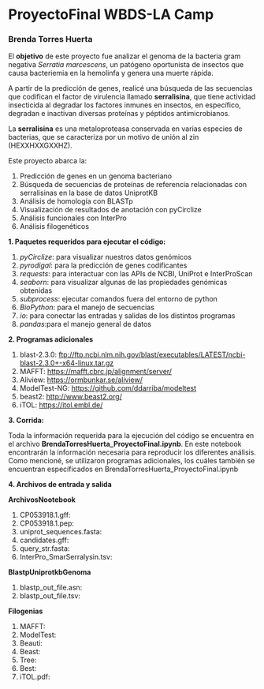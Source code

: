 # ProyectoFinal WBDS-LA Camp

### **Brenda Torres Huerta**

El **objetivo** de este proyecto fue analizar el genoma de la bacteria gram negativa *Serratia marcescens*, un patógeno oportunista de insectos que causa bacteriemia en la hemolinfa y genera una muerte rápida. 

A partir de la predicción de genes, realicé una búsqueda de las secuencias que codifican el factor de virulencia llamado **serralisina**, que tiene actividad insecticida al degradar los factores inmunes en insectos, en específico, degradan e inactivan diversas proteínas y péptidos antimicrobianos. 

La **serralisina** es una metaloproteasa conservada en varias especies de bacterias, que se caracteriza por un motivo de unión al zin (HEXXHXXGXXHZ).

Este proyecto abarca la:

1) Predicción de genes en un genoma bacteriano
2) Búsqueda de secuencias de proteínas de referencia relacionadas con serralisinas en la base de datos UniprotKB
3) Análisis de homología con BLASTp
4) Visualización de resultados de anotación con pyCirclize
5) Análisis funcionales con InterPro
6) Análisis filogenéticos


**1. Paquetes requeridos para ejecutar el código:**

1) *pyCirclize*: para visualizar nuestros datos genómicos
2) *pyrodigal*: para la predicción de genes codificantes
3) *requests*: para interactuar con las APIs de NCBI, UniProt e InterProScan
4) *seaborn*: para visualizar algunas de las propiedades genómicas obtenidas
5) *subprocess*: ejecutar comandos fuera del entorno de python
6) *BioPython*: para el manejo de secuencias
7) *io*: para conectar las entradas y salidas de los distintos programas
8) *pandas*:para el manejo general de datos

**2. Programas adicionales**

1) blast-2.3.0: ftp://ftp.ncbi.nlm.nih.gov/blast/executables/LATEST/ncbi-blast-2.3.0+-x64-linux.tar.gz
2) MAFFT: https://mafft.cbrc.jp/alignment/server/
3) Aliview: https://ormbunkar.se/aliview/
4) ModelTest-NG: https://github.com/ddarriba/modeltest
5) beast2: http://www.beast2.org/
6) iTOL: https://itol.embl.de/

**3. Corrida:**

Toda la información requerida para la ejecución del código se encuentra en el archivo **BrendaTorresHuerta_ProyectoFinal.ipynb**. En este notebook encontrarán la información necesaria para reproducir los diferentes análisis. Como mencioné, se utilizaron programas adicionales, los cuáles también se encuentran específicados en BrendaTorresHuerta_ProyectoFinal.ipynb

**4. Archivos de entrada y salida**

**ArchivosNootebook**
1) CP053918.1.gff:
2) CP053918.1.pep:
3) uniprot_sequences.fasta:
4) candidates.gff:
5) query_str.fasta:
6) InterPro_SmarSerralysin.tsv:

**BlastpUniprotkbGenoma**
1) blastp_out_file.asn:
2) blastp_out_file.tsv:

**Filogenias**
1) MAFFT:
2) ModelTest:
3) Beauti:
4) Beast:
5) Tree:
6) Best:
7) iTOL.pdf:


